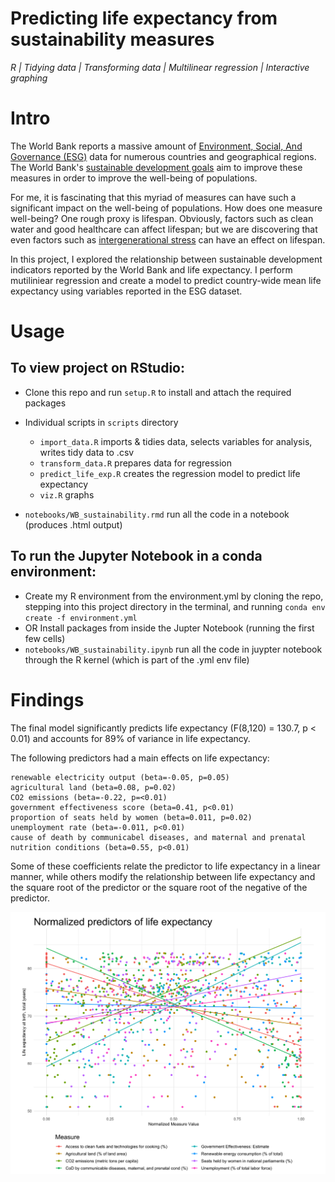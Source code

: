 # Predicting life expectancy from sustainability measures

*R | Tidying data | Transforming data | Multilinear regression | Interactive graphing*

# Intro

The World Bank reports a massive amount of [Environment, Social, And Governance (ESG)](https://datacatalog.worldbank.org/dataset/environment-social-and-governance-data) data  for numerous countries and geographical regions. The World Bank's [sustainable development goals](https://datatopics.worldbank.org/world-development-indicators/wdi-and-the-sustainable-development-goals.html) aim to improve these measures in order to improve the well-being of populations.

For me, it is fascinating that this myriad of measures can have such a significant impact on the well-being of populations. How does one measure well-being? One rough proxy is lifespan. Obviously, factors such as clean water and good healthcare can affect lifespan; but we are discovering that even factors such as [intergenerational stress](https://epigeneticsandchromatin.biomedcentral.com/articles/10.1186/s13072-017-0145-1) can have an effect on lifespan. 

In this project, I explored the relationship between sustainable development indicators reported by the World Bank and life expectancy. I perform mutiliniear regression and create a model to predict country-wide mean life expectancy using variables reported in the ESG dataset.

# Usage

## To view project on RStudio:
- Clone this repo and run `setup.R` to install and attach the required packages
- Individual scripts in `scripts` directory
    - `import_data.R` imports & tidies data, selects variables for analysis, writes tidy data to .csv 
    - `transform_data.R` prepares data for regression
    - `predict_life_exp.R` creates the regression model to predict life expectancy
    - `viz.R` graphs

- `notebooks/WB_sustainability.rmd` run all the code in a notebook (produces .html output)

## To run the Jupyter Notebook in a conda environment:
- Create my R environment from the environment.yml by cloning the repo, stepping into this project directory in the terminal, and running `conda env create -f environment.yml`
- OR Install packages from inside the Jupter Notebook (running the first few cells) 
- `notebooks/WB_sustainability.ipynb` run all the code in juypter notebook through the R kernel (which is part of the .yml env file)


# Findings

The final model significantly predicts life expectancy (F(8,120) = 130.7, p < 0.01) and accounts for 89% of variance in life expectancy.

The following predictors had a main effects on life expectancy:
```
renewable electricity output (beta=-0.05, p=0.05)
agricultural land (beta=0.08, p=0.02)
CO2 emissions (beta=-0.22, p=<0.01)
government effectiveness score (beta=0.41, p<0.01)
proportion of seats held by women (beta=0.011, p=0.02)
unemployment rate (beta=-0.011, p<0.01)
cause of death by communicabel diseases, and maternal and prenatal nutrition conditions (beta=0.55, p<0.01)
```

Some of these coefficients relate the predictor to life expectancy in a linear manner, while others modify the relationship between life expectancy and the square root of the predictor or the square root of the negative of the predictor. 


![life_exp_plot.png](fig/life_exp_plot.png)

